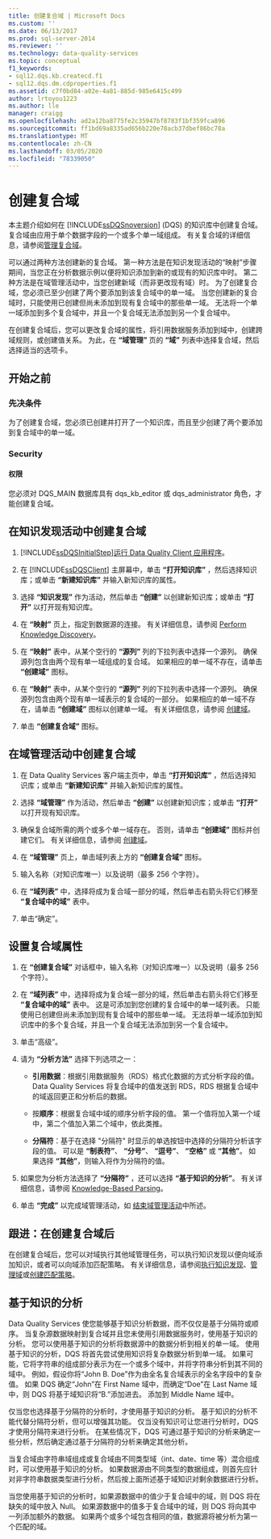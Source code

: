 ```yaml
---
title: 创建复合域 | Microsoft Docs
ms.custom: ''
ms.date: 06/13/2017
ms.prod: sql-server-2014
ms.reviewer: ''
ms.technology: data-quality-services
ms.topic: conceptual
f1_keywords:
- sql12.dqs.kb.createcd.f1
- sql12.dqs.dm.cdproperties.f1
ms.assetid: c7f0bd84-a02e-4a81-885d-985e6415c499
author: lrtoyou1223
ms.author: lle
manager: craigg
ms.openlocfilehash: ad2a12ba8775fe2c35947bf8783f1bf359fca896
ms.sourcegitcommit: ff1bd69a8335ad656b220e78acb37dbef86bc78a
ms.translationtype: MT
ms.contentlocale: zh-CN
ms.lasthandoff: 03/05/2020
ms.locfileid: "78339050"
---
```

# <a name="create-a-composite-domain"></a>创建复合域
  本主题介绍如何在 [!INCLUDE[ssDQSnoversion](../includes/ssdqsnoversion-md.md)] (DQS) 的知识库中创建复合域。 复合域由应用于单个数据字段的一个或多个单一域组成。 有关复合域的详细信息，请参阅[管理复合域](../../2014/data-quality-services/managing-a-composite-domain.md)。  
  
 可以通过两种方法创建新的复合域。 第一种方法是在知识发现活动的“映射”步骤期间，当您正在分析数据示例以便将知识添加到新的或现有的知识库中时。 第二种方法是在域管理活动中，当您创建新域（而非更改现有域）时。 为了创建复合域，您必须已至少创建了两个要添加到该复合域中的单一域。 当您创建新的复合域时，只能使用已创建但尚未添加到现有复合域中的那些单一域。 无法将一个单一域添加到多个复合域中，并且一个复合域无法添加到另一个复合域中。  
  
 在创建复合域后，您可以更改复合域的属性，将引用数据服务添加到域中，创建跨域规则，或创建值关系。 为此，在 **“域管理”** 页的 **“域”** 列表中选择复合域，然后选择适当的选项卡。  
  
##  <a name="BeforeYouBegin"></a> 开始之前  
  
###  <a name="Prerequisites"></a>先决条件  
 为了创建复合域，您必须已创建并打开了一个知识库，而且至少创建了两个要添加到复合域中的单一域。  
  
###  <a name="Security"></a> Security  
  
####  <a name="Permissions"></a> 权限  
 您必须对 DQS_MAIN 数据库具有 dqs_kb_editor 或 dqs_administrator 角色，才能创建复合域。  
  
##  <a name="ParsingKnowledgeDiscoveryActivity"></a>在知识发现活动中创建复合域  
  
1.  [!INCLUDE[ssDQSInitialStep](../includes/ssdqsinitialstep-md.md)][运行 Data Quality Client 应用程序](../../2014/data-quality-services/run-the-data-quality-client-application.md)。  
  
2.  在 [!INCLUDE[ssDQSClient](../includes/ssdqsclient-md.md)] 主屏幕中，单击 **“打开知识库”** ，然后选择知识库；或单击 **“新建知识库”** 并输入新知识库的属性。  
  
3.  选择 **“知识发现”** 作为活动，然后单击 **“创建”** 以创建新知识库；或单击 **“打开”** 以打开现有知识库。  
  
4.  在 **“映射”** 页上，指定到数据源的连接。 有关详细信息，请参阅 [Perform Knowledge Discovery](../../2014/data-quality-services/perform-knowledge-discovery.md)。  
  
5.  在 **“映射”** 表中，从某个空行的 **“源列”** 列的下拉列表中选择一个源列。 确保源列包含由两个现有单一域组成的复合域。 如果相应的单一域不存在，请单击 **“创建域”** 图标。  
  
6.  在 **“映射”** 表中，从某个空行的 **“源列”** 列的下拉列表中选择一个源列。 确保源列包含由两个现有单一域表示的复合域的一部分。 如果相应的单一域不存在，请单击 **“创建域”** 图标以创建单一域。 有关详细信息，请参阅 [创建域](../../2014/data-quality-services/create-a-domain.md)。  
  
7.  单击 **“创建复合域”** 图标。  
  
##  <a name="DomainManagementActivity"></a>在域管理活动中创建复合域  
  
1.  在 Data Quality Services 客户端主页中，单击 **“打开知识库”** ，然后选择知识库；或单击 **“新建知识库”** 并输入新知识库的属性。  
  
2.  选择 **“域管理”** 作为活动，然后单击 **“创建”** 以创建新知识库；或单击 **“打开”** 以打开现有知识库。  
  
3.  确保复合域所需的两个或多个单一域存在。 否则，请单击 **“创建域”** 图标并创建它们。 有关详细信息，请参阅 [创建域](../../2014/data-quality-services/create-a-domain.md)。  
  
4.  在 **“域管理”** 页上，单击域列表上方的 **“创建复合域”** 图标。  
  
5.  输入名称（对知识库唯一）以及说明（最多 256 个字符）。  
  
6.  在 **“域列表”** 中，选择将成为复合域一部分的域，然后单击右箭头将它们移至 **“复合域中的域”** 表中。  
  
7.  单击“确定”。   
  
##  <a name="CompositeDomainProperties"></a>设置复合域属性  
  
1.  在 **“创建复合域”** 对话框中，输入名称（对知识库唯一）以及说明（最多 256 个字符）。  
  
2.  在 **“域列表”** 中，选择将成为复合域一部分的域，然后单击右箭头将它们移至 **“复合域中的域”** 表中。 这是可添加到您创建的复合域中的单一域列表。 只能使用已创建但尚未添加到现有复合域中的那些单一域。 无法将单一域添加到知识库中的多个复合域，并且一个复合域无法添加到另一个复合域中。  
  
3.  单击“高级”。   
  
4.  请为 **“分析方法”** 选择下列选项之一：  
  
    -   **引用数据**：根据引用数据服务（RDS）格式化数据的方式分析字段的值。 Data Quality Services 将复合域中的值发送到 RDS，RDS 根据复合域中的域返回更正和分析后的数据。  
  
    -   按**顺序**：根据复合域中域的顺序分析字段的值。 第一个值将加入第一个域中，第二个值加入第二个域中，依此类推。  
  
    -   **分隔符**：基于在选择 "分隔符" 时显示的单选按钮中选择的分隔符分析该字段的值。 可以是 **“制表符”**、 **“分号”**、 **“逗号”**、 **“空格”** 或 **“其他”**。 如果选择 **“其他”**，则输入将作为分隔符的值。  
  
5.  如果您为分析方法选择了 **“分隔符”** ，还可以选择 **“基于知识的分析”**。 有关详细信息，请参阅 [Knowledge-Based Parsing](#KnowledgeBaseParsing)。  
  
6.  单击 **“完成”** 以完成域管理活动，如 [结束域管理活动](../../2014/data-quality-services/end-the-domain-management-activity.md)中所述。  
  
##  <a name="FollowUp"></a>跟进：在创建复合域后  
 在创建复合域后，您可以对域执行其他域管理任务，可以执行知识发现以便向域添加知识，或者可以向域添加匹配策略。 有关详细信息，请参阅[执行知识发现](../../2014/data-quality-services/perform-knowledge-discovery.md)、[管理域](../../2014/data-quality-services/managing-a-domain.md)或[创建匹配策略](../../2014/data-quality-services/create-a-matching-policy.md)。  
  
##  <a name="KnowledgeBaseParsing"></a>基于知识的分析  
 Data Quality Services 使您能够基于知识分析数据，而不仅仅是基于分隔符或顺序。 当复杂源数据映射到复合域并且您未使用引用数据服务时，使用基于知识的分析。 您可以使用基于知识的分析将数据源中的数据分析到相关的单一域。 使用基于知识的分析，DQS 将首先尝试使用知识将复杂数据分析到单一域。 如果可能，它将字符串的组成部分表示为在一个或多个域中，并将字符串分析到其不同的域中。 例如，假设你将“John B. Doe”作为由全名复合域表示的全名字段中的复杂值。 如果 DQS 确定“John”在 First Name 域中，而确定“Doe”在 Last Name 域中，则 DQS 将基于域知识将“B.”添加进去。 添加到 Middle Name 域中。  
  
 仅当您也选择基于分隔符的分析时，才使用基于知识的分析。 基于知识的分析不能代替分隔符分析，但可以增强其功能。 仅当没有知识可让您进行分析时，DQS 才使用分隔符来进行分析。 在某些情况下，DQS 可通过基于知识的分析来确定一些分析，然后确定通过基于分隔符的分析来确定其他分析。  
  
 当复合域由字符串域组成或复合域由不同类型域（int、date、time 等）混合组成时，可以使用基于知识的分析。 如果数据源由不同类型的数据组成，则首先应针对非字符串数据类型进行分析，然后按上面所述基于域知识对剩余数据进行分析。  
  
 当您使用基于知识的分析时，如果源数据中的值少于复合域中的域，则 DQS 将在缺失的域中放入 Null。 如果源数据中的值多于复合域中的域，则 DQS 将向其中一列添加额外的数据。 如果两个或多个域包含相同的值，数据源将被分析为第一个匹配的域。  
  
  
